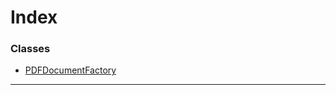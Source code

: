 

# Index

### Classes

* [PDFDocumentFactory](../classes/_core_pdf_document_pdfdocumentfactory_.pdfdocumentfactory.md)

---

